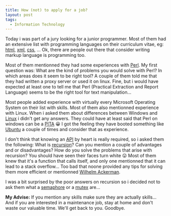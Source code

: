 ```yaml
---
title: How (not) to apply for a job?
layout: post
tags:
  - Information Technology
---
```

Today i was part of a jury looking for a junior programmer. Most of them had an extensive list with programming languages on their curriculum vitae, eg: [html](http://www.w3.org/TR/html4/), [xml](http://www.w3.org/XML/), [css](http://www.w3.org/Style/CSS/), ... Ok, there are people out there that consider writing markup language is programming too.

Most of them mentionned they had some experiences with [Perl](http://www.perl.org). My first question was: What are the kind of problems you would solve with Perl? In which areas does it seem to be right tool? A couple of them told me that they had written a proxy server or used it on linux. Fine, but i would have expected at least one to tell me that Perl (Practical Extraction and Report Language) seems to be the right tool for text manipulation...

Most people added experience with virtually every Microsoft Operating System on their list with skills. Most of them also mentionned experience with Linux. When i asked them about differences between Windows and [Linux](http://www.linux.org) i didn't get any answers. They could have at least said that Perl on windows can be a [PITA](http://en.wiktionary.org/wiki/PITA) 😀 I got the feeling they have booted something like [Ubuntu](http://www.ubuntulinux.org/) a couple of times and consider that as experience. 

I don't think that knowing an [API](http://en.wikipedia.org/wiki/API) by heart is really required, so i asked them the following: What is [recursion](http://en.wikipedia.org/wiki/Recursion)? Can you mention a couple of advantages and or disadvantages? How do you solve the problems that arise with recursion? You should have seen their faces turn white 😛 Most of them knew that it's a function that calls itself, and only one mentionned that it can lead to a stack overflow... Too bad that noone provided any tips for solving them more efficient or mentionned [Wilhelm Ackerman](http://en.wikipedia.org/wiki/Wilhelm_Ackermann).

I was a bit surprised by the poor answers on recursion so i decided not to ask them what a [semaphore](http://en.wiktionary.org/wiki/semaphore) or a [mutex](http://www.webopedia.com/TERM/M/mutex.html) are...

**My Advise:** If you mention any skills make sure they are actually skills... And if you are interested in a maintenance job, stay at home and don't waste our valuable time. We'll get back to you. Goodbye.
